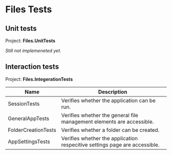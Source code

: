 <!--  Copyright (c) 2024 Files Community. Licensed under the MIT License.  -->
# Files Tests

## Unit tests

Project: **Files.UnitTests**

*Still not implemeneted yet.*

## Interaction tests

Project: **Files.IntegerationTests**

Name|Description
---|---
SessionTests|Verifies whether the application can be run.
GeneralAppTests|Verifies whether the general file management elements are accessible.
FolderCreationTests|Verifies whether a folder can be created.
AppSettingsTests|Verifies whether the application respecitive settings page are accessible.
